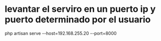 
# levantar el serviro en un puerto ip y puerto determinado por el usuario
php artisan serve --host=192.168.255.20 --port=8000